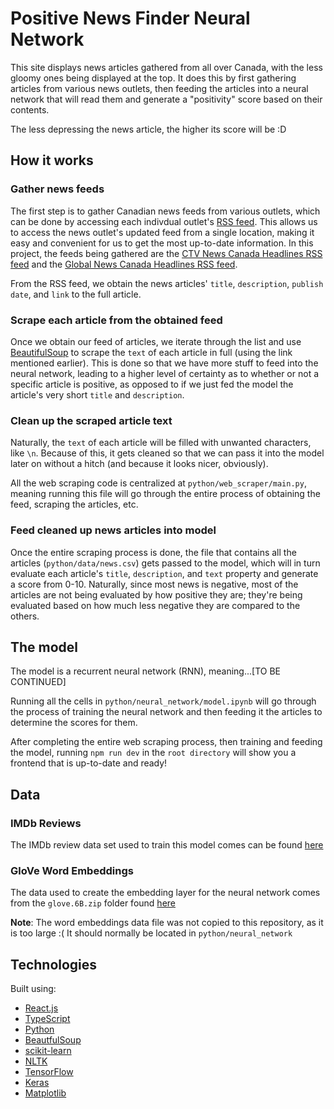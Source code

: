 # Positive News Finder Neural Network

This site displays news articles gathered from all over Canada, with the less gloomy ones being displayed at the top. It does this by first gathering articles from various news outlets, then feeding the articles into a neural network that will read them and generate a "positivity" score based on their contents.

The less depressing the news article, the higher its score will be :D

## How it works

### Gather news feeds

The first step is to gather Canadian news feeds from various outlets, which can be done by accessing each indivdual outlet's [RSS feed](https://en.wikipedia.org/wiki/RSS). This allows us to access the news outlet's updated feed from a single location, making it easy and convenient for us to get the most up-to-date information. In this project, the feeds being gathered are the [CTV News Canada Headlines RSS feed](https://www.ctvnews.ca/rss/ctvnews-ca-canada-public-rss-1.822284) and the [Global News Canada Headlines RSS feed](https://globalnews.ca/canada/feed/).

From the RSS feed, we obtain the news articles' `title`, `description`, `publish date`, and `link` to the full article.

### Scrape each article from the obtained feed

Once we obtain our feed of articles, we iterate through the list and use [BeautifulSoup](https://pypi.org/project/beautifulsoup4/) to scrape the `text` of each article in full (using the link mentioned earlier). This is done so that we have more stuff to feed into the neural network, leading to a higher level of certainty as to whether or not a specific article is positive, as opposed to if we just fed the model the article's very short `title` and `description`.

### Clean up the scraped article text

Naturally, the `text` of each article will be filled with unwanted characters, like `\n`. Because of this, it gets cleaned so that we can pass it into the model later on without a hitch (and because it looks nicer, obviously).

All the web scraping code is centralized at `python/web_scraper/main.py`, meaning running this file will go through the entire process of obtaining the feed, scraping the articles, etc.

### Feed cleaned up news articles into model

Once the entire scraping process is done, the file that contains all the articles (`python/data/news.csv`) gets passed to the model, which will in turn evaluate each article's `title`, `description`, and `text` property and generate a score from 0-10. Naturally, since most news is negative, most of the articles are not being evaluated by how positive they are; they're being evaluated based on how much less negative they are compared to the others.

## The model

The model is a recurrent neural network (RNN), meaning...[TO BE CONTINUED]

Running all the cells in `python/neural_network/model.ipynb` will go through the process of training the neural network and then feeding it the articles to determine the scores for them.

After completing the entire web scraping process, then training and feeding the model, running `npm run dev` in the `root directory` will show you a frontend that is up-to-date and ready!

## Data

### IMDb Reviews

The IMDb review data set used to train this model comes can be found [here](https://www.kaggle.com/datasets/lakshmi25npathi/imdb-dataset-of-50k-movie-reviews)

### GloVe Word Embeddings

The data used to create the embedding layer for the neural network comes from the `glove.6B.zip` folder found [here](https://nlp.stanford.edu/projects/glove/)

**Note**: The word embeddings data file was not copied to this repository, as it is too large :( It should normally be located in `python/neural_network`

## Technologies

Built using:

- [React.js](https://react.dev/)
- [TypeScript](https://www.typescriptlang.org/)
- [Python](https://www.python.org/)
- [BeautfulSoup](https://pypi.org/project/beautifulsoup4/)
- [scikit-learn](https://scikit-learn.org/stable/)
- [NLTK](https://www.nltk.org/)
- [TensorFlow](https://www.tensorflow.org/)
- [Keras](https://keras.io/)
- [Matplotlib](https://matplotlib.org/)
